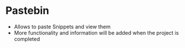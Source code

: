# Pastebin
- Allows to paste Snippets and view them
- More functionality and information will be added when the project is completed
